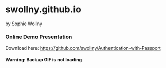 # swollny.github.io
by Sophie Wollny

### Online Demo Presentation

Download here: https://github.com/swollny/Authentication-with-Passport


#### Warning: Backup GIF is not loading



